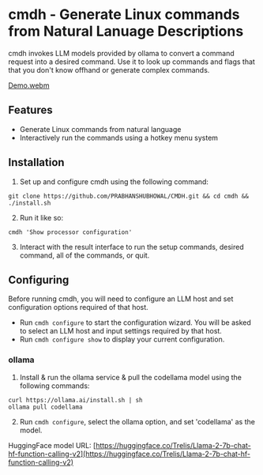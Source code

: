 # cmdh - Generate Linux commands from Natural Lanuage Descriptions

cmdh invokes LLM models provided by ollama to convert a command request into a desired command. Use it to look up commands and flags that that you don't know offhand or generate complex commands.

[Demo.webm](https://github.com/user-attachments/assets/816192f1-b6c4-41a6-80f1-9c5ecfa15cd9)

## Features

- Generate Linux commands from natural language
- Interactively run the commands using a hotkey menu system

## Installation

1. Set up and configure cmdh using the following command:
```
git clone https://github.com/PRABHANSHUBHOWAL/CMDH.git && cd cmdh && ./install.sh
```
2. Run it like so:
```
cmdh 'Show processor configuration'
```
3. Interact with the result interface to run the setup commands, desired command, all of the commands, or quit.

## Configuring

Before running cmdh, you will need to configure an LLM host and set configuration options required of that host.

- Run `cmdh configure` to start the configuration wizard. You will be asked to select an LLM host and input settings required by that host.
- Run `cmdh configure show` to display your current configuration.

### ollama

1. Install & run the ollama service & pull the codellama model using the following commands:
```
curl https://ollama.ai/install.sh | sh
ollama pull codellama
```
2. Run `cmdh configure`, select the ollama option, and set 'codellama' as the model.

HuggingFace model URL: [https://huggingface.co/Trelis/Llama-2-7b-chat-hf-function-calling-v2](https://huggingface.co/Trelis/Llama-2-7b-chat-hf-function-calling-v2)

